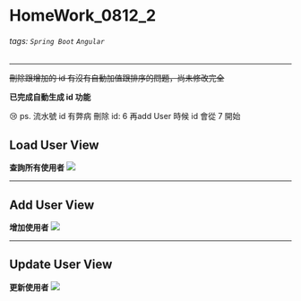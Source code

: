 # HomeWork_0812_2
###### tags: `Spring Boot` `Angular` 

---

~~刪除跟增加的 id 有沒有自動加值跟排序的問題，尚未修改完全~~

**已完成自動生成 id 功能**

😢 ps. 流水號 id 有弊病 刪除 id: 6 再add User 時候 id 會從 7 開始

## Load User View
**查詢所有使用者**
![](https://i.imgur.com/1b8wI4v.jpg)


---
## Add User View
**增加使用者**
![](https://i.imgur.com/LMF7omC.jpg)


---
## Update User View
**更新使用者**
![](https://i.imgur.com/bh6vCSP.jpg)

